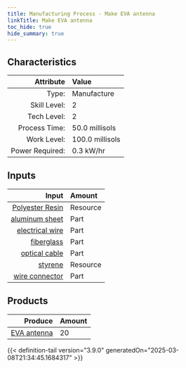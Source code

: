 ```yaml
---
title: Manufacturing Process - Make EVA antenna
linkTitle: Make EVA antenna
toc_hide: true
hide_summary: true
---
```

<!-- This is generated by the MarsSim HelpGenertor, do not edit. -->


## Characteristics

| Attribute      | Value |
|--------:|:------|
|Type:|Manufacture|
|Skill Level:|2|
|Tech Level:|2|
|Process Time:|50.0 millisols|
|Work Level:|100.0 millisols|
|Power Required:|0.3 kW/hr|

## Inputs

| Input      | Amount |
|--------:|:------|
|[Polyester Resin](/docs/definitions/resource/polyester-resin)|Resource|0.5 kg|
|[aluminum sheet](/docs/definitions/part/aluminum-sheet)|Part|1|
|[electrical wire](/docs/definitions/part/electrical-wire)|Part|1|
|[fiberglass](/docs/definitions/part/fiberglass)|Part|1|
|[optical cable](/docs/definitions/part/optical-cable)|Part|1|
|[styrene](/docs/definitions/resource/styrene)|Resource|0.5 kg|
|[wire connector](/docs/definitions/part/wire-connector)|Part|10|

## Products


| Produce      | Amount |
|--------:|:------|
|[EVA antenna](/docs/definitions/part/eva-antenna)|20|



{{< definition-tail version="3.9.0" generatedOn="2025-03-08T21:34:45.1684317" >}}



